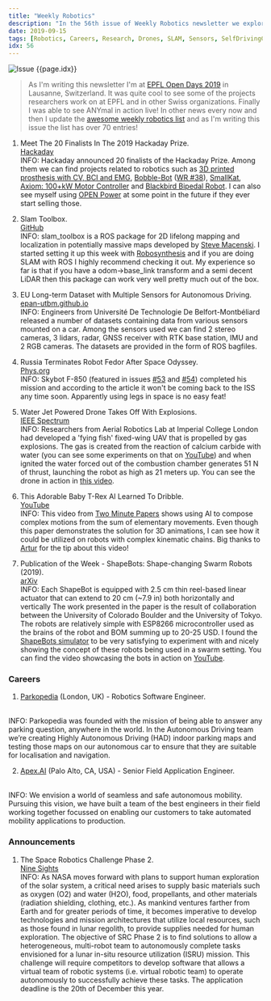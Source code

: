 ```yaml
---
title: "Weekly Robotics"
description: "In the 56th issue of Weekly Robotics newsletter we explore finalists of Hacaday Prize, a toolbox for SLAM, robocar dataset, space robot retiring and more!"
date: 2019-09-15
tags: [Robotics, Careers, Research, Drones, SLAM, Sensors, SelfDrivingCars, Space, SpaceRobots, Humanoids, SwarmRobots]
idx: 56
---
```

![Issue {{page.idx}}](/img/headers/{{page.idx}}.jpg "Issue {{page.idx}}")

> As I'm writing this newsletter I'm at [EPFL Open Days 2019](https://www.epfl.ch/campus/events/celebration-en/portes-ouvertes/) in Lausanne, Switzerland. It was quite cool to see some of the projects researchers work on at EPFL and in other Swiss organizations. Finally I was able to see ANYmal in action live! In other news every now and then I update the [awesome weekly robotics list](https://github.com/msadowski/awesome-weekly-robotics) and as I'm writing this issue the list has over 70 entries!

1) Meet The 20 Finalists In The 2019 Hackaday Prize.
<br>[Hackaday](https://hackaday.com/2019/09/10/meet-the-20-finalists-in-the-2019-hackaday-prize/)<br>
INFO: Hackaday announced 20 finalists of the Hackaday Prize. Among them we can find projects related to robotics such as [3D printed prosthesis with CV, BCI and EMG](https://hackaday.io/project/165075-3d-printed-prosthesis-with-cv-bci-and-emg), [Bobble-Bot](https://hackaday.io/project/164992-bobble-bot) ([WR #38](https://weeklyrobotics.com/weekly-robotics-38)), [SmallKat](https://hackaday.io/project/164727-smallkat-an-adorable-dynamics-oriented-robot-cat), [Axiom: 100+kW Motor Controller](https://hackaday.io/project/164932-axiom-100kw-motor-controller) and [Blackbird Bipedal Robot](https://hackaday.io/project/160882-blackbird-bipedal-robot). I can also see myself using [OPEN Power](https://hackaday.io/project/164913-open-power) at some point in the future if they ever start selling those.

2) Slam Toolbox.
<br>[GitHub](https://github.com/SteveMacenski/slam_toolbox)<br>
INFO: slam_toolbox is a ROS package for 2D lifelong mapping and localization in potentially massive maps developed by [Steve Macenski](https://github.com/SteveMacenski). I started setting it up this week with [Robosynthesis](https://www.robosynthesis.com/) and if you are doing SLAM with ROS I highly recommend checking it out. My experience so far is that if you have a odom->base_link transform and a semi decent LiDAR then this package can work very well pretty much out of the box.

3) EU Long-term Dataset with Multiple Sensors for Autonomous Driving.
<br>[epan-utbm.github.io](https://epan-utbm.github.io/utbm_robocar_dataset/)<br>
INFO: Engineers from Université De Technologie De Belfort-Montbéliard released a number of datasets containing data from various sensors mounted on a car. Among the sensors used we can find 2 stereo cameras, 3 lidars, radar, GNSS receiver with RTK base station, IMU and 2 RGB cameras. The datasets are provided in the form of ROS bagfiles.

4) Russia Terminates Robot Fedor After Space Odyssey.
<br>[Phys.org](https://phys.org/news/2019-09-russia-scraps-robot-fedor-space.html)<br>
INFO: Skybot F-850 (featured in issues [#53](https://weeklyrobotics.com/weekly-robotics-53) and [#54](https://weeklyrobotics.com/weekly-robotics-54)) completed his mission and according to the article it won't be coming back to the ISS any time soon. Apparently using legs in space is no easy feat!

5) Water Jet Powered Drone Takes Off With Explosions.
<br>[IEEE Spectrum](https://spectrum.ieee.org/automaton/robotics/drones/water-jet-powered-drone-takes-off-with-explosions)<br>
INFO: Researchers from Aerial Robotics Lab at Imperial College London had developed a 'fying fish' fixed-wing UAV that is propelled by gas explosions. The gas is created from the reaction of calcium carbide with water (you can see some experiments on that on [YouTube](https://youtu.be/-4cJnLcBtVA)) and when ignited the water forced out of the combustion chamber generates 51 N of thrust, launching the robot as high as 21 meters up. You can see the drone in action in [this video](https://youtu.be/aJU8EL61NgA).

6) This Adorable Baby T-Rex AI Learned To Dribble.
<br>[YouTube](https://youtu.be/-ryF7237gNo)<br>
INFO: This video from [Two Minute Papers](https://www.youtube.com/channel/UCbfYPyITQ-7l4upoX8nvctg) shows using AI to compose complex motions from the sum of elementary movements. Even though this paper demonstrates the solution for 3D animations, I can see how it could be utilized on robots with complex kinematic chains. Big thanks to [Artur](https://github.com/ArturSkowronski) for the tip about this video!

7) Publication of the Week - ShapeBots: Shape-changing Swarm Robots (2019).
<br>[arXiv](https://arxiv.org/abs/1909.03372)<br>
INFO: Each ShapeBot is equipped with 2.5 cm thin reel-based linear actuator that can extend to 20 cm (~7.9 in) both horizontally and vertically The work presented in the paper is the result of collaboration between the University of Colorado Boulder and the University of Tokyo. The robots are relatively simple with ESP8266 microcontroller used as the brains of the robot and BOM  summing up to 20-25 USD. I found the [ShapeBots simulator](https://ryosuzuki.github.io/shapebots-simulator/) to be very satisfying to experiment with and nicely showing the concept of these robots being used in a swarm setting. You can find the video showcasing the bots in action on [YouTube](https://www.youtube.com/watch?v=cwPaof0kKdM).

### Careers

1) [Parkopedia](https://parkopedia.workable.com/jobs/1119744) (London, UK) - Robotics Software Engineer.
<br>
INFO: Parkopedia was founded with the mission of being able to answer any parking question, anywhere in the world. In the Autonomous Driving team we’re creating Highly Autonomous Driving (HAD) indoor parking maps and testing those maps on our autonomous car to ensure that they are suitable for localisation and navigation.

2) [Apex.AI](https://hire.withgoogle.com/public/jobs/apexai/view/P_AAAAAAEAAGtKiUXTR4sbge) (Palo Alto, CA, USA) - Senior Field Application Engineer.
<br>
INFO: We envision a world of seamless and safe autonomous mobility. Pursuing this vision, we have built a team of the best engineers in their field working together focussed on enabling our customers to take automated mobility applications to production.

### Announcements

1) The Space Robotics Challenge Phase 2.
<br>[Nine Sights](https://ninesights.ninesigma.com/servlet/hype/IMT?userAction=Browse&documentId=d4414ecdb345e2190f661e20df641dee&templateName=&documentTableId=3422744979561065985)<br>
INFO: As NASA moves forward with plans to support human exploration of the solar system, a critical need arises to supply basic materials such as oxygen (O2) and water (H2O), food, propellants, and other materials (radiation shielding, clothing, etc.). As mankind ventures farther from Earth and for greater periods of time, it becomes imperative to develop technologies and mission architectures that utilize local resources, such as those found in lunar regolith, to provide supplies needed for human exploration. The objective of SRC Phase 2 is to find solutions to allow a heterogeneous, multi-robot team to autonomously complete tasks envisioned for a lunar in-situ resource utilization (ISRU) mission. This challenge will require competitors to develop software that allows a virtual team of robotic systems (i.e. virtual robotic team) to operate autonomously to successfully achieve these tasks. The application deadline is the 20th of December this year.
